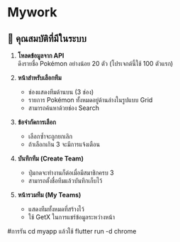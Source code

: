 # Mywork

## 📌 คุณสมบัติที่มีในระบบ
1. **โหลดข้อมูลจาก API**  
   ดึงรายชื่อ Pokémon อย่างน้อย 20 ตัว (โปรเจกต์นี้ใช้ 100 ตัวแรก)

2. **หน้าสำหรับเลือกทีม**  
   - ช่องแสดงทีมด้านบน (3 ช่อง)  
   - รายการ Pokémon ทั้งหมดอยู่ด้านล่างในรูปแบบ Grid  
   - สามารถค้นหาด้วยช่อง Search  

3. **ข้อจำกัดการเลือก**  
   - เลือกซ้ำจะถูกยกเลิก  
   - ถ้าเลือกเกิน 3 จะมีการแจ้งเตือน  

4. **บันทึกทีม (Create Team)**  
   - ปุ่มกดจะทำงานก็ต่อเมื่อมีสมาชิกครบ 3  
   - สามารถตั้งชื่อทีมแล้วบันทึกเก็บไว้  

5. **หน้ารวมทีม (My Teams)**  
   - แสดงทีมทั้งหมดที่สร้างไว้  
   - ใช้ GetX ในการแชร์ข้อมูลระหว่างหน้า
  
#การรัน cd myapp แล้วใช้ flutter run -d chrome
